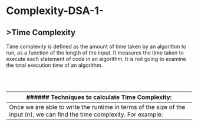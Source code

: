 # Complexity-DSA-1-



## >Time Complexity

<p>Time complexity is defined as the amount of time taken by an algorithm to run, as a function of the length of the input. It measures the time taken to execute each statement of code in an algorithm. It is not going to examine the total execution time of an algorithm.</p><br></br>
 
| ###### Techniques to calculate Time Complexity: |
|------------------------------------------|
| Once we are able to write the runtime in terms of the size of the input (n), we can find the time complexity. For example: |

